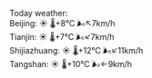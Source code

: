 Today weather:  
Beijing: ☀️ 🌡️+8°C 🌬️↖7km/h  
Tianjin: ☀️ 🌡️+7°C 🌬️↙7km/h  
Shijiazhuang: ☀️ 🌡️+12°C 🌬️↙11km/h  
Tangshan: ☀️ 🌡️+10°C 🌬️←9km/h  
